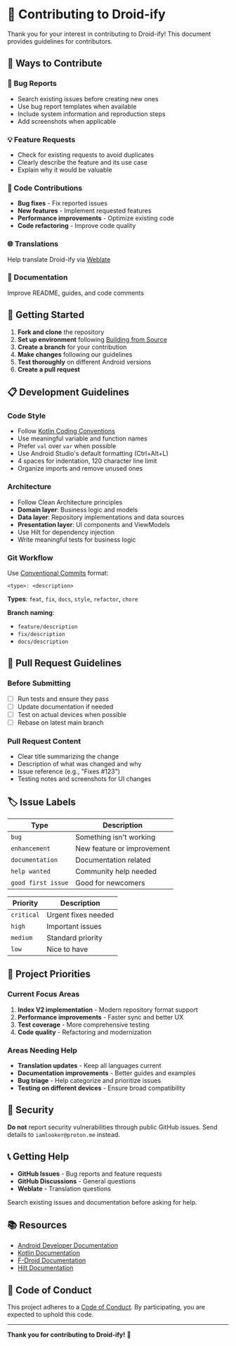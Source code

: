 # 🤝 Contributing to Droid-ify

Thank you for your interest in contributing to Droid-ify! This document provides guidelines for
contributors.

## 🌟 Ways to Contribute

### 🐛 Bug Reports

- Search existing issues before creating new ones
- Use bug report templates when available
- Include system information and reproduction steps
- Add screenshots when applicable

### 💡 Feature Requests

- Check for existing requests to avoid duplicates
- Clearly describe the feature and its use case
- Explain why it would be valuable

### 🔧 Code Contributions

- **Bug fixes** - Fix reported issues
- **New features** - Implement requested features
- **Performance improvements** - Optimize existing code
- **Code refactoring** - Improve code quality

### 🌐 Translations

Help translate Droid-ify via [Weblate](https://hosted.weblate.org/engage/droidify/)

### 📖 Documentation

Improve README, guides, and code comments

## 🚀 Getting Started

1. **Fork and clone** the repository
2. **Set up environment** following [Building from Source](docs/building.md)
3. **Create a branch** for your contribution
4. **Make changes** following our guidelines
5. **Test thoroughly** on different Android versions
6. **Create a pull request**

## 📋 Development Guidelines

### Code Style

- Follow [Kotlin Coding Conventions](https://kotlinlang.org/docs/coding-conventions.html)
- Use meaningful variable and function names
- Prefer `val` over `var` when possible
- Use Android Studio's default formatting (Ctrl+Alt+L)
- 4 spaces for indentation, 120 character line limit
- Organize imports and remove unused ones

### Architecture

- Follow Clean Architecture principles
- **Domain layer**: Business logic and models
- **Data layer**: Repository implementations and data sources
- **Presentation layer**: UI components and ViewModels
- Use Hilt for dependency injection
- Write meaningful tests for business logic

### Git Workflow

Use [Conventional Commits](https://www.conventionalcommits.org/) format:

```
<type>: <description>
```

**Types**: `feat`, `fix`, `docs`, `style`, `refactor`, `chore`

**Branch naming**:

- `feature/description`
- `fix/description`
- `docs/description`

## 📝 Pull Request Guidelines

### Before Submitting

- [ ] Run tests and ensure they pass
- [ ] Update documentation if needed
- [ ] Test on actual devices when possible
- [ ] Rebase on latest main branch

### Pull Request Content

- Clear title summarizing the change
- Description of what was changed and why
- Issue reference (e.g., "Fixes #123")
- Testing notes and screenshots for UI changes

## 🏷️ Issue Labels

| Type               | Description                |
|--------------------|----------------------------|
| `bug`              | Something isn't working    |
| `enhancement`      | New feature or improvement |
| `documentation`    | Documentation related      |
| `help wanted`      | Community help needed      |
| `good first issue` | Good for newcomers         |

| Priority   | Description         |
|------------|---------------------|
| `critical` | Urgent fixes needed |
| `high`     | Important issues    |
| `medium`   | Standard priority   |
| `low`      | Nice to have        |

## 🎯 Project Priorities

### Current Focus Areas

1. **Index V2 implementation** - Modern repository format support
2. **Performance improvements** - Faster sync and better UX
3. **Test coverage** - More comprehensive testing
4. **Code quality** - Refactoring and modernization

### Areas Needing Help

- **Translation updates** - Keep all languages current
- **Documentation improvements** - Better guides and examples
- **Bug triage** - Help categorize and prioritize issues
- **Testing on different devices** - Ensure broad compatibility

## 🔐 Security

**Do not** report security vulnerabilities through public GitHub issues. Send details
to `iamlooker@proton.me` instead.

## 📞 Getting Help

- **GitHub Issues** - Bug reports and feature requests
- **GitHub Discussions** - General questions
- **Weblate** - Translation questions

Search existing issues and documentation before asking for help.

## 📚 Resources

- [Android Developer Documentation](https://developer.android.com/docs)
- [Kotlin Documentation](https://kotlinlang.org/docs/home.html)
- [F-Droid Documentation](https://f-droid.org/docs/)
- [Hilt Documentation](https://dagger.dev/hilt/)

## 📜 Code of Conduct

This project adheres to a [Code of Conduct](CODE_OF_CONDUCT.md). By participating, you are expected
to uphold this code.

---

**Thank you for contributing to Droid-ify!** 🚀
